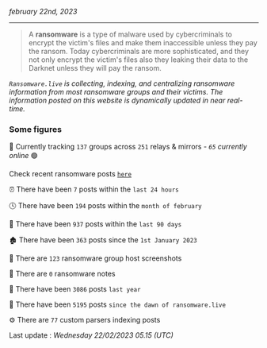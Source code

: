_february 22nd, 2023_

---

> A **ransomware** is a type of malware used by cybercriminals to encrypt the victim's files and make them inaccessible unless they pay the ransom. Today cybercriminals are more sophisticated, and they not only encrypt the victim's files also they leaking their data to the Darknet unless they will pay the ransom.


_`Ransomware.live` is collecting, indexing, and centralizing ransomware information from most ransomware groups and their victims. The information posted on this website is dynamically updated in near real-time._

### Some figures 

🔎 Currently tracking `137` groups across `251` relays & mirrors - _`65` currently online_ 🟢

Check recent ransomware posts [`here`](recentposts.md)


⏰ There have been `7` posts within the `last 24 hours`

🕓 There have been `194` posts within the `month of february`

📅 There have been `937` posts within the `last 90 days`

🏚 There have been `363` posts since the `1st January 2023`

📸 There are `123` ransomware group host screenshots

📝 There are `0` ransomware notes

🚀 There have been `3086` posts `last year`

🐣 There have been `5195` posts `since the dawn of ransomware.live`

⚙️ There are `77` custom parsers indexing posts



Last update : _Wednesday 22/02/2023 05.15 (UTC)_

